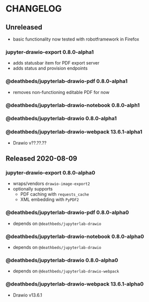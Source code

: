 # CHANGELOG

## Unreleased

- basic functionality now tested with robotframework in Firefox

### jupyter-drawio-export 0.8.0-alpha1

- adds statusbar item for PDF export server
- adds status and provision endpoints

### @deathbeds/jupyterlab-drawio-pdf 0.8.0-alpha1

- removes non-functioning editable PDF for now

### @deathbeds/jupyterlab-drawio-notebook 0.8.0-alph1

### @deathbeds/jupyterlab-drawio 0.8.0-alpha1

### @deathbeds/jupyterlab-drawio-webpack 13.6.1-alpha1

- Drawio v??.??.??

## Released 2020-08-09

### jupyter-drawio-export 0.8.0-alpha0

- wraps/vendors `drawio-image-export2`
- optionally supports
  - PDF caching with `requests_cache`
  - XML embedding with `PyPDF2`

### @deathbeds/jupyterlab-drawio-pdf 0.8.0-alpha0

- depends on `@deathbeds/jupyterlab-drawio`

### @deathbeds/jupyterlab-drawio-notebook 0.8.0-alpha0

- depends on `@deathbeds/jupyterlab-drawio`

### @deathbeds/jupyterlab-drawio 0.8.0-alpha0

- depends on `@deathbeds/jupyterlab-drawio-webpack`

### @deathbeds/jupyterlab-drawio-webpack 13.6.1-alpha0

- Drawio v13.6.1
